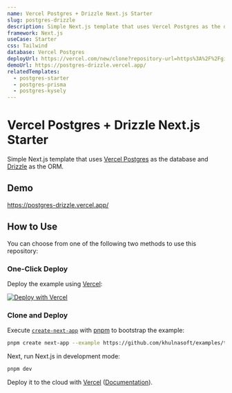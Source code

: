 ```yaml
---
name: Vercel Postgres + Drizzle Next.js Starter
slug: postgres-drizzle
description: Simple Next.js template that uses Vercel Postgres as the database and Drizzle as the ORM.
framework: Next.js
useCase: Starter
css: Tailwind
database: Vercel Postgres
deployUrl: https://vercel.com/new/clone?repository-url=https%3A%2F%2Fgithub.com%2Fvercel%2Fexamples%2Ftree%2Fmain%2Fstorage%2Fpostgres-drizzle&project-name=postgres-drizzle&repository-name=postgres-drizzle&demo-title=Vercel%20Postgres%20%2B%20Drizzle%20Next.js%20Starter&demo-description=Simple%20Next.js%20template%20that%20uses%20Vercel%20Postgres%20as%20the%20database%20and%20Drizzle%20as%20the%20ORM.&demo-url=https%3A%2F%2Fpostgres-drizzle.vercel.app%2F&demo-image=https%3A%2F%2Fpostgres-drizzle.vercel.app%2Fopengraph-image.png&stores=%5B%7B"type"%3A"postgres"%7D%5D
demoUrl: https://postgres-drizzle.vercel.app/
relatedTemplates:
  - postgres-starter
  - postgres-prisma
  - postgres-kysely
---
```


# Vercel Postgres + Drizzle Next.js Starter

Simple Next.js template that uses [Vercel Postgres](https://vercel.com/postgres) as the database and [Drizzle](https://github.com/drizzle-team/drizzle-orm) as the ORM.

## Demo

https://postgres-drizzle.vercel.app/

## How to Use

You can choose from one of the following two methods to use this repository:

### One-Click Deploy

Deploy the example using [Vercel](https://vercel.com?utm_source=github&utm_medium=readme&utm_campaign=vercel-examples):

[![Deploy with Vercel](https://vercel.com/button)](https://vercel.com/new/clone?repository-url=https%3A%2F%2Fgithub.com%2Fvercel%2Fexamples%2Ftree%2Fmain%2Fstorage%2Fpostgres-drizzle&project-name=postgres-drizzle&repository-name=postgres-drizzle&demo-title=Vercel%20Postgres%20%2B%20Drizzle%20Next.js%20Starter&demo-description=Simple%20Next.js%20template%20that%20uses%20Vercel%20Postgres%20as%20the%20database%20and%20Drizzle%20as%20the%20ORM.&demo-url=https%3A%2F%2Fpostgres-drizzle.vercel.app%2F&demo-image=https%3A%2F%2Fpostgres-drizzle.vercel.app%2Fopengraph-image.png&stores=%5B%7B"type"%3A"postgres"%7D%5D)

### Clone and Deploy

Execute [`create-next-app`](https://github.com/khulnasoft/next.js/tree/canary/packages/create-next-app) with [pnpm](https://pnpm.io/installation) to bootstrap the example:

```bash
pnpm create next-app --example https://github.com/khulnasoft/examples/tree/main/storage/postgres-drizzle
```

Next, run Next.js in development mode:

```bash
pnpm dev
```

Deploy it to the cloud with [Vercel](https://vercel.com/new?utm_source=github&utm_medium=readme&utm_campaign=vercel-examples) ([Documentation](https://nextjs.org/docs/deployment)).
